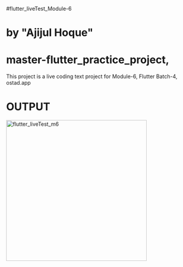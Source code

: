 #flutter_liveTest_Module-6
# by "Ajijul Hoque"
# master-flutter_practice_project, 

 This project is a live coding text project for Module-6, Flutter Batch-4, ostad.app
# OUTPUT

<img width="378" alt="flutter_liveTest_m6" src="https://github.com/mastershanto/flutter_practice_project/assets/57057476/8c02376e-05a5-4c5f-b768-4d7fe72642dd">


